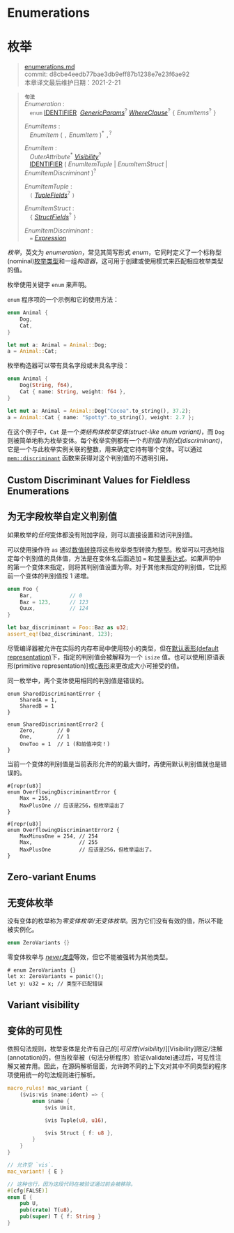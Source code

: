 # Enumerations
# 枚举

>[enumerations.md](https://github.com/rust-lang/reference/blob/master/src/items/enumerations.md)\
>commit: d8cbe4eedb77bae3db9eff87b1238e7e23f6ae92 \
>本章译文最后维护日期：2021-2-21

> **<sup>句法</sup>**\
> _Enumeration_ :\
> &nbsp;&nbsp; `enum`
>    [IDENTIFIER]&nbsp;
>    [_GenericParams_]<sup>?</sup>
>    [_WhereClause_]<sup>?</sup>
>    `{` _EnumItems_<sup>?</sup> `}`
>
> _EnumItems_ :\
> &nbsp;&nbsp; _EnumItem_ ( `,` _EnumItem_ )<sup>\*</sup> `,`<sup>?</sup>
>
> _EnumItem_ :\
> &nbsp;&nbsp; _OuterAttribute_<sup>\*</sup> [_Visibility_]<sup>?</sup>\
> &nbsp;&nbsp; [IDENTIFIER]&nbsp;( _EnumItemTuple_ | _EnumItemStruct_
>                                | _EnumItemDiscriminant_ )<sup>?</sup>
>
> _EnumItemTuple_ :\
> &nbsp;&nbsp; `(` [_TupleFields_]<sup>?</sup> `)`
>
> _EnumItemStruct_ :\
> &nbsp;&nbsp; `{` [_StructFields_]<sup>?</sup> `}`
>
> _EnumItemDiscriminant_ :\
> &nbsp;&nbsp; `=` [_Expression_]

*枚举*，英文为 *enumeration*，常见其简写形式 *enum*，它同时定义了一个标称型(nominal)[枚举类型][enumerated type]和一组*构造器*，这可用于创建或使用模式来匹配相应枚举类型的值。

枚举使用关键字 `enum` 来声明。

`enum` 程序项的一个示例和它的使用方法：

```rust
enum Animal {
    Dog,
    Cat,
}

let mut a: Animal = Animal::Dog;
a = Animal::Cat;
```

枚举构造器可以带有具名字段或未具名字段：

```rust
enum Animal {
    Dog(String, f64),
    Cat { name: String, weight: f64 },
}

let mut a: Animal = Animal::Dog("Cocoa".to_string(), 37.2);
a = Animal::Cat { name: "Spotty".to_string(), weight: 2.7 };
```

在这个例子中，`Cat` 是一个*类结构体枚举变体(struct-like enum variant)*，而 `Dog` 则被简单地称为枚举变体。每个枚举实例都有一个*判别值/判别式(discriminant)*，它是一个与此枚举实例关联的整数，用来确定它持有哪个变体。可以通过 [`mem::discriminant`] 函数来获得对这个判别值的不透明引用。

## Custom Discriminant Values for Fieldless Enumerations
## 为无字段枚举自定义判别值

如果枚举的*任何*变体都没有附加字段，则可以直接设置和访问判别值。

可以使用操作符 `as` 通过[数值转换][numeric cast]将这些枚举类型转换为整型。枚举可以可选地指定每个判别值的具体值，方法是在变体名后面追加 `=` 和[常量表达式][constant expression]。如果声明中的第一个变体未指定，则将其判别值设置为零。对于其他未指定的判别值，它比照前一个变体的判别值按 1 递增。

```rust
enum Foo {
    Bar,            // 0
    Baz = 123,      // 123
    Quux,           // 124
}

let baz_discriminant = Foo::Baz as u32;
assert_eq!(baz_discriminant, 123);
```

尽管编译器被允许在实际的内存布局中使用较小的类型，但在[默认表形(default representation)][default representation]下，指定的判别值会被解释为一个 `isize` 值。也可以使用[原语表形(primitive representation)]或[`C`表形][`C` representation]来更改成大小可接受的值。

同一枚举中，两个变体使用相同的判别值是错误的。

```rust,compile_fail
enum SharedDiscriminantError {
    SharedA = 1,
    SharedB = 1
}

enum SharedDiscriminantError2 {
    Zero,       // 0
    One,        // 1
    OneToo = 1  // 1 (和前值冲突！)
}
```

当前一个变体的判别值是当前表形允许的的最大值时，再使用默认判别值就也是错误的。

```rust,compile_fail
#[repr(u8)]
enum OverflowingDiscriminantError {
    Max = 255,
    MaxPlusOne // 应该是256，但枚举溢出了
}

#[repr(u8)]
enum OverflowingDiscriminantError2 {
    MaxMinusOne = 254, // 254
    Max,               // 255
    MaxPlusOne         // 应该是256，但枚举溢出了。
}
```

## Zero-variant Enums
## 无变体枚举

没有变体的枚举称为*零变体枚举/无变体枚举*。因为它们没有有效的值，所以不能被实例化。

```rust
enum ZeroVariants {}
```

零变体枚举与 [*never类型*][never type]等效，但它不能被强转为其他类型。

```rust,compile_fail
# enum ZeroVariants {}
let x: ZeroVariants = panic!();
let y: u32 = x; // 类型不匹配错误
```

## Variant visibility
## 变体的可见性

依照句法规则，枚举变体是允许有自己的[*可见性(visibility)*][Visibility]限定/注解(annotation)的，但当枚举被（句法分析程序）验证(validate)通过后，可见性注解又被弃用。因此，在源码解析层面，允许跨不同的上下文对其中不同类型的程序项使用统一的句法规则进行解析。

```rust
macro_rules! mac_variant {
    ($vis:vis $name:ident) => {
        enum $name {
            $vis Unit,

            $vis Tuple(u8, u16),

            $vis Struct { f: u8 },
        }
    }
}

// 允许空 `vis`.
mac_variant! { E }

// 这种也行，因为这段代码在被验证通过前会被移除。
#[cfg(FALSE)]
enum E {
    pub U,
    pub(crate) T(u8),
    pub(super) T { f: String }
}
```

[IDENTIFIER]: ../identifiers.md
[_GenericParams_]: generics.md
[_WhereClause_]: generics.md#where-clauses
[_Expression_]: ../expressions.md
[_TupleFields_]: structs.md
[_StructFields_]: structs.md
[_Visibility_]: ../visibility-and-privacy.md
[enumerated type]: ../types/enum.md
[`mem::discriminant`]: https://doc.rust-lang.org/std/mem/fn.discriminant.html
[never type]: ../types/never.md
[numeric cast]: ../expressions/operator-expr.md#semantics
[constant expression]: ../const_eval.md#constant-expressions
[default representation]: ../type-layout.md#the-default-representation
[primitive representation]: ../type-layout.md#primitive-representations
[`C` representation]: ../type-layout.md#the-c-representation
